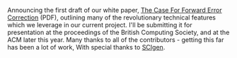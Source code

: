 <!--
.. title: A Case for Forward Error Correction
.. slug: a-case-for-forward-error-correction
.. date: 2007-03-16 17:19:53-05:00
.. tags: Geek,Refried
.. category: Geek
.. link: 
.. description: 
.. type: text
-->


Announcing the first draft of our white paper, [The Case For Forward
Error
Correction](/files/2007/03/caseforforwarderrorcorrection-v113-16mar2007.pdf "The Case For Forward Error Correction.pdf")
(PDF), outlining many of the revolutionary technical features which we
leverage in our current project. I'll be submitting it for presentation
at the proceedings of the British Computing Society, and at the ACM
later this year. Many thanks to all of the contributors - getting this
far has been a lot of work, With special thanks to
[SCIgen](http://pdos.csail.mit.edu/scigen/).